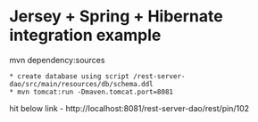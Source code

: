 # Jersey + Spring + Hibernate integration example
mvn dependency:sources
 
    * create database using script /rest-server-dao/src/main/resources/db/schema.ddl
    * mvn tomcat:run -Dmaven.tomcat.port=8081

hit below link - http://localhost:8081/rest-server-dao/rest/pin/102